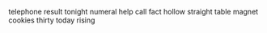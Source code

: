 telephone result tonight numeral help call fact hollow straight table magnet cookies thirty today rising